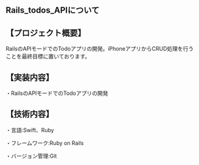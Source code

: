 ## Rails_todos_APIについて

## 【プロジェクト概要】 

RailsのAPIモードでのTodoアプリの開発。iPhoneアプリからCRUD処理を行うことを最終目標に置いております。


## 【実装内容】 

・RailsのAPIモードでのTodoアプリの開発


## 【技術内容】

・言語:Swift、Ruby

・フレームワーク:Ruby on Rails

・バージョン管理:Git

